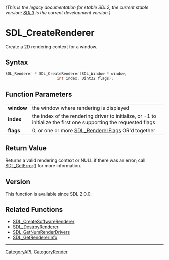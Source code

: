 ###### (This is the legacy documentation for stable SDL2, the current stable version; [SDL3](https://wiki.libsdl.org/SDL3/) is the current development version.)
# SDL_CreateRenderer

Create a 2D rendering context for a window.

## Syntax

```c
SDL_Renderer * SDL_CreateRenderer(SDL_Window * window,
                       int index, Uint32 flags);

```

## Function Parameters

|                |                                                                                                                   |
| -------------- | ----------------------------------------------------------------------------------------------------------------- |
| **window**     | the window where rendering is displayed                                                                           |
| **index**      | the index of the rendering driver to initialize, or -1 to initialize the first one supporting the requested flags |
| **flags**      | 0, or one or more [SDL_RendererFlags](SDL_RendererFlags) OR'd together                                            |

## Return Value

Returns a valid rendering context or NULL if there was an error; call
[SDL_GetError](SDL_GetError)() for more information.

## Version

This function is available since SDL 2.0.0.

## Related Functions

* [SDL_CreateSoftwareRenderer](SDL_CreateSoftwareRenderer)
* [SDL_DestroyRenderer](SDL_DestroyRenderer)
* [SDL_GetNumRenderDrivers](SDL_GetNumRenderDrivers)
* [SDL_GetRendererInfo](SDL_GetRendererInfo)

----
[CategoryAPI](CategoryAPI), [CategoryRender](CategoryRender)

